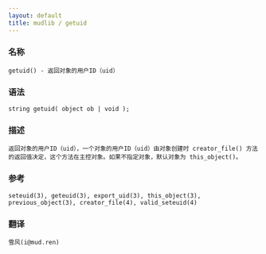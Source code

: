```yaml
---
layout: default
title: mudlib / getuid
---
```


### 名称

    getuid() - 返回对象的用户ID（uid）

### 语法

    string getuid( object ob | void );

### 描述

    返回对象的用户ID（uid），一个对象的用户ID（uid）由对象创建时 creator_file() 方法的返回值决定，这个方法在主控对象。如果不指定对象，默认对象为 this_object()。

### 参考

    seteuid(3), geteuid(3), export_uid(3), this_object(3), previous_object(3), creator_file(4), valid_seteuid(4)

### 翻译

    雪风(i@mud.ren)
